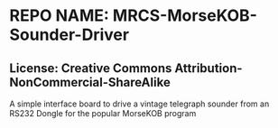 # REPO NAME: MRCS-MorseKOB-Sounder-Driver
## License: Creative Commons Attribution-NonCommercial-ShareAlike

A simple interface board to drive a vintage telegraph sounder from an RS232 Dongle for the popular MorseKOB program

